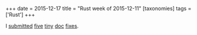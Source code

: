 +++
date = 2015-12-17
title = "Rust week of 2015-12-11"
[taxonomies]
tags = ['Rust']
+++

I [submitted] [five] [tiny] [doc] [fixes].

  [submitted]: https://github.com/rust-lang/rust/pull/30437
  [five]: https://github.com/rust-lang/rust/pull/30441
  [tiny]: https://github.com/rust-lang/rust/pull/30442
  [doc]: https://github.com/rust-lang/rust/pull/30443
  [fixes]: https://github.com/rust-lang/rust/pull/30444

